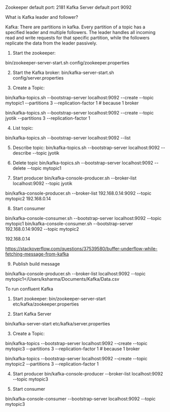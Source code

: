 Zookeeper default port: 2181
Kafka Server default port 9092

What is Kafka leader and follower?


Kafka: There are partitions in kafka. Every partition of a topic has a specified leader and multiple followers. The leader handles all incoming read and write requests for that specific partition, while the followers replicate the data from the leader passively.


1. Start the zookeeper:

bin/zookeeper-server-start.sh config/zookeeper.properties

2. Start the Kafka broker:
   bin/kafka-server-start.sh config/server.properties


3. Create a Topic:

bin/kafka-topics.sh --bootstrap-server localhost:9092 --create  --topic mytopic1 --partitions 3 --replication-factor 1    # because 1 broker

bin/kafka-topics.sh --bootstrap-server localhost:9092 --create  --topic jyotik --partitions 3 --replication-factor 1

4. List topic:

bin/kafka-topics.sh --bootstrap-server localhost:9092 --list

5. Describe topic:
   bin/kafka-topics.sh --bootstrap-server localhost:9092  --describe  --topic jyotik

6. Delete topic
   bin/kafka-topics.sh --bootstrap-server localhost:9092  --delete  --topic mytopic1


7. Start producer
   bin/kafka-console-producer.sh --broker-list localhost:9092 --topic jyotik

bin/kafka-console-producer.sh --broker-list 192.168.0.14:9092 --topic mytopic2
192.168.0.14

8. Start consumer

bin/kafka-console-consumer.sh --bootstrap-server localhost:9092 --topic mytopic1
bin/kafka-console-consumer.sh --bootstrap-server 192.168.0.14:9092 --topic mytopic2

192.168.0.14

https://stackoverflow.com/questions/37539580/buffer-underflow-while-fetching-message-from-kafka

9. Publish build message

bin/kafka-console-producer.sh --broker-list localhost:9092 --topic mytopic1</Users/ksharma/Documents/Kafka/Data.csv



To run confluent Kafka

1. Start zookeeper:
   bin/zookeeper-server-start etc/kafka/zookeeper.properties

2. Start Kafka Server

bin/kafka-server-start etc/kafka/server.properties


3. Create a Topic:

bin/kafka-topics  --bootstrap-server localhost:9092 --create  --topic mytopic3 --partitions 3 --replication-factor 1    # because 1 broker

bin/kafka-topics --bootstrap-server localhost:9092 --create  --topic mytopic2 --partitions 3 --replication-factor 1

4. Start producer
   bin/kafka-console-producer  --broker-list localhost:9092 --topic mytopic3

5. Start consumer

bin/kafka-console-consumer --bootstrap-server localhost:9092 --topic mytopic3
